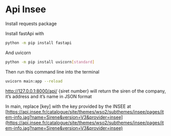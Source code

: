 # Api Insee

Install requests package

Install fastApi with

```bash
python -m pip install fastapi
```

And uvicorn

```bash
python -m pip install uvicorn[standard]
```

Then run this command line into the terminal

```bash
uvicorn main:app --reload
```

http://127.0.0.1:8000/api/ {siret number} will return the siren of the company, it’s address and it’s name in JSON format

In main, replace [key] with the key provided by the INSEE at [https://api.insee.fr/catalogue/site/themes/wso2/subthemes/insee/pages/item-info.jag?name=Sirene&version=V3&provider=insee](https://api.insee.fr/catalogue/site/themes/wso2/subthemes/insee/pages/item-info.jag?name=Sirene&version=V3&provider=insee)